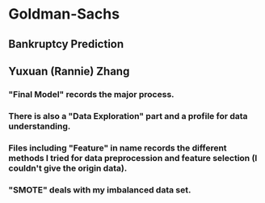 # Goldman-Sachs
## Bankruptcy Prediction
## Yuxuan (Rannie) Zhang

### "Final Model" records the major process.
### There is also a "Data Exploration" part and a profile for data understanding.
### Files including "Feature" in name records the different methods I tried for data preprocession and feature selection (I couldn't give the origin data).
### "SMOTE" deals with my imbalanced data set.
